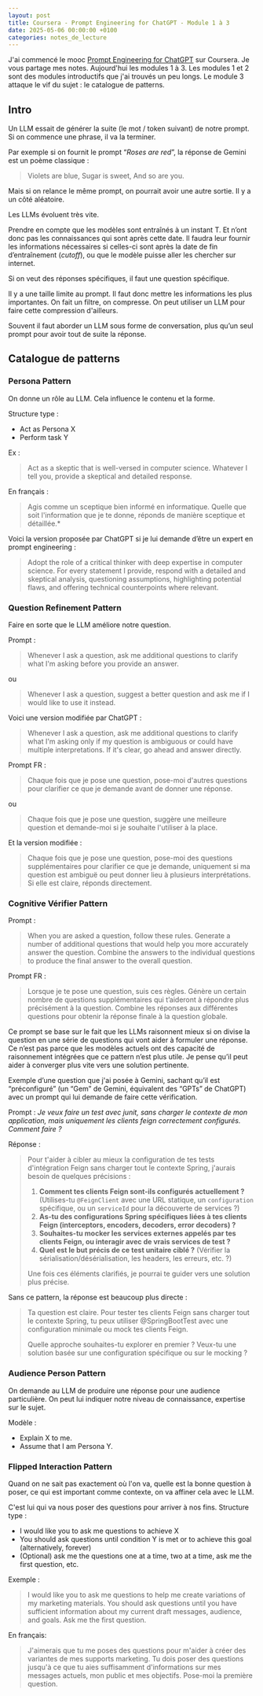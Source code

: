 ```yaml
---
layout: post
title: Coursera - Prompt Engineering for ChatGPT - Module 1 à 3
date: 2025-05-06 00:00:00 +0100
categories: notes_de_lecture
---
```

J'ai commencé le mooc [Prompt Engineering for ChatGPT](https://www.coursera.org/learn/prompt-engineering) sur Coursera. 
Je vous partage mes notes. 
Aujourd'hui les modules 1 à 3. 
Les modules 1 et 2 sont des modules introductifs que j'ai trouvés un peu longs. 
Le module 3 attaque le vif du sujet : le catalogue de patterns. 

## Intro

Un LLM essait de générer la suite (le mot / token suivant) de notre prompt. 
Si on commence une phrase, il va la terminer. 

Par exemple si on fournit le prompt “*Roses are red*”, la réponse de Gemini est un poème classique : 

> Violets are blue,
> Sugar is sweet,
> And so are you.
 
Mais si on relance le même prompt, on pourrait avoir une autre sortie. 
Il y a un côté aléatoire. 

Les LLMs évoluent très vite.

Prendre en compte que les modèles sont entraînés à un instant T. 
Et n’ont donc pas les connaissances qui sont après cette date. 
Il faudra leur fournir les informations nécessaires si celles-ci sont après la date de fin d’entraînement (*cutoff*), ou que le modèle puisse aller les chercher sur internet. 

Si on veut des réponses spécifiques, il faut une question spécifique.

Il y a une taille limite au prompt. 
Il faut donc mettre les informations les plus importantes. 
On fait un filtre, on compresse. 
On peut utiliser un LLM pour faire cette compression d'ailleurs. 

Souvent il faut aborder un LLM sous forme de conversation, plus qu’un seul prompt pour avoir tout de suite la réponse. 

## Catalogue de patterns

### Persona Pattern
On donne un rôle au LLM. 
Cela influence le contenu et la forme. 

Structure type : 
- Act as Persona X
- Perform task Y

Ex : 
> Act as a skeptic that is well-versed in computer science. 
> Whatever I tell you, provide a skeptical and detailed response. 

En français : 
> Agis comme un sceptique bien informé en informatique. 
> Quelle que soit l'information que je te donne, réponds de manière sceptique et détaillée.* 

Voici la version proposée par ChatGPT si je lui demande d’être un expert en prompt engineering : 
> Adopt the role of a critical thinker with deep expertise in computer science. 
> For every statement I provide, respond with a detailed and skeptical analysis, questioning assumptions, highlighting potential flaws, and offering technical counterpoints where relevant.

### Question Refinement Pattern

Faire en sorte que le LLM améliore notre question. 

Prompt : 

> Whenever I ask a question, ask me additional questions to clarify what I'm asking before you provide an answer.

ou
> Whenever I ask a question, suggest a better question and ask me if I would like to use it instead.

Voici une version modifiée par ChatGPT : 
> Whenever I ask a question, ask me additional questions to clarify what I'm asking only if my question is ambiguous or could have multiple interpretations. 
> If it's clear, go ahead and answer directly.

Prompt FR : 

> Chaque fois que je pose une question, pose-moi d'autres questions pour clarifier ce que je demande avant de donner une réponse.

ou 
> Chaque fois que je pose une question, suggère une meilleure question et demande-moi si je souhaite l'utiliser à la place.

Et la version modifiée : 
> Chaque fois que je pose une question, pose-moi des questions supplémentaires pour clarifier ce que je demande, uniquement si ma question est ambiguë ou peut donner lieu à plusieurs interprétations. 
> Si elle est claire, réponds directement.

### Cognitive Vérifier Pattern
Prompt : 
> When you are asked a question, follow these rules.
> Generate a number of additional questions that would help you more accurately answer the question. 
> Combine the answers to the individual questions to produce the final answer to the overall question.

Prompt FR : 
> Lorsque je te pose une question, suis ces règles. 
> Génère un certain nombre de questions supplémentaires qui t’aideront à répondre plus précisément à la question. 
> Combine les réponses aux différentes questions pour obtenir la réponse finale à la question globale.

Ce prompt se base sur le fait que les LLMs raisonnent mieux si on divise la question en une série de questions qui vont aider à formuler une réponse. 
Ce n’est pas parce que les modèles actuels ont des capacité de raisonnement intégrées que ce pattern n’est plus utile. 
Je pense qu’il peut aider à converger plus vite vers une solution pertinente. 

Exemple d’une question que j'ai posée à Gemini, sachant qu’il est “préconfiguré” (un “Gem” de Gemini, équivalent des “GPTs” de ChatGPT) avec un prompt qui lui demande de faire cette vérification. 

Prompt : *Je veux faire un test avec junit, sans charger le contexte de mon application, mais uniquement les clients feign correctement configurés. Comment faire ?* 

Réponse : 

> Pour t'aider à cibler au mieux la configuration de tes tests d'intégration Feign sans charger tout le contexte Spring, j'aurais besoin de quelques précisions :
> 
> 1. **Comment tes clients Feign sont-ils configurés actuellement ?** (Utilises-tu `@FeignClient` avec une URL statique, un `configuration` spécifique, ou un `serviceId` pour la découverte de services ?)
> 2. **As-tu des configurations Spring spécifiques liées à tes clients Feign (interceptors, encoders, decoders, error decoders) ?**
> 3. **Souhaites-tu mocker les services externes appelés par tes clients Feign, ou interagir avec de vrais services de test ?**
> 4. **Quel est le but précis de ce test unitaire ciblé ?** (Vérifier la sérialisation/désérialisation, les headers, les erreurs, etc. ?)
> 
> Une fois ces éléments clarifiés, je pourrai te guider vers une solution plus précise.

Sans ce pattern, la réponse est beaucoup plus directe : 

> Ta question est claire. Pour tester tes clients Feign sans charger tout le contexte Spring, tu peux utiliser @SpringBootTest avec une configuration minimale ou mock tes clients Feign.
> 
> Quelle approche souhaites-tu explorer en premier ? Veux-tu une solution basée sur une configuration spécifique ou sur le mocking ?

### Audience Person Pattern
On demande au LLM de produire une réponse pour une audience particulière. 
On peut lui indiquer notre niveau de connaissance, expertise sur le sujet. 

Modèle :

- Explain X to me.
- Assume that I am Persona Y.

### Flipped Interaction Pattern
Quand on ne sait pas exactement où l'on va, quelle est la bonne question à poser, ce qui est important comme contexte, on va affiner cela avec le LLM.

C'est lui qui va nous poser des questions pour arriver à nos fins.
Structure type :
- I would like you to ask me questions to achieve X
- You should ask questions until condition Y is met or to achieve this goal (alternatively, forever)
- (Optional) ask me the questions one at a time, two at a time, ask me the first question, etc.
  
Exemple : 
> I would like you to ask me questions to help me create variations of my marketing materials. 
> You should ask questions until you have sufficient information about my current draft messages, audience, and goals. 
> Ask me the first question.

En français: 
> J'aimerais que tu me poses des questions pour m'aider à créer des variantes de mes supports marketing. 
> Tu dois poser des questions jusqu'à ce que tu aies suffisamment d'informations sur mes messages actuels, mon public et mes objectifs. 
> Pose-moi la première question.

